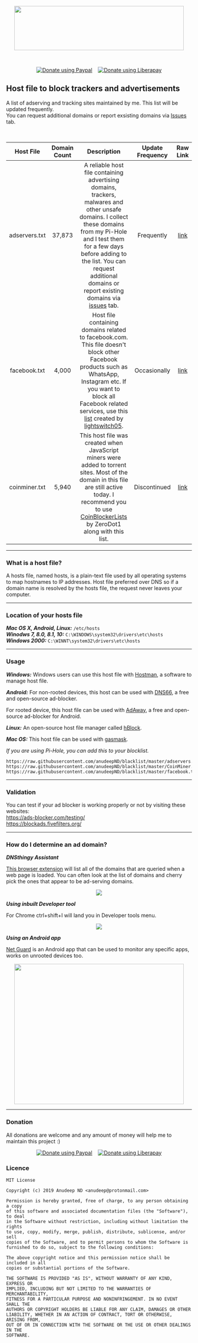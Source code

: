 <p align="center">
  <img width="460" height="120" src="https://raw.githubusercontent.com/anudeepND/blacklist/master/images/logo.png">
</p>
<br>     
<p align="center">  
  <a href="https://paypal.me/anudeepND" target="_blank"><img alt="Donate using Paypal" src="https://www.paypalobjects.com/en_US/i/btn/btn_donateCC_LG.gif"></a>
  &nbsp;&nbsp;
  <a href="https://liberapay.com/Anudeep/donate"><img alt="Donate using Liberapay" src="https://liberapay.com/assets/widgets/donate.svg"></a>
</p>
          
## Host file to block trackers and advertisements
          
A list of adserving and tracking sites maintained by me. This list will be updated frequently.   
You can request additional domains or report exsisting domains via <a href="https://github.com/anudeepND/blacklist/issues">Issues</a> tab.

<br>          
           
|   Host File   | Domain Count |                                                                                                                                                                      Description                                                                                                                                                                      | Update Frequency |                                      Raw Link                                      |
|:-------------:|:------------:|:-----------------------------------------------------------------------------------------------------------------------------------------------------------------------------------------------------------------------------------------------------------------------------------------------------------------------------------------------------:|:----------------:|:----------------------------------------------------------------------------------:|
| adservers.txt | 37,873       | A reliable host file containing advertising domains, trackers, malwares and other unsafe domains. I collect these domains from my Pi-Hole and I test them for a few days before adding to the list. You can request additional domains or report existing domains via [issues](https://github.com/anudeepND/blacklist/issues) tab.                  | Frequently       | [link](https://raw.githubusercontent.com/anudeepND/blacklist/master/adservers.txt) |
| facebook.txt  | 4,000        | Host file containing domains related to facebook.com. This file doesn't block other Facebook products such as WhatsApp, Instagram etc. If you want to block all Facebook related services, use this [list](https://www.github.developerdan.com/hosts/lists/facebook-extended.txt) created by [lightswitch05](https://github.com/lightswitch05/hosts). | Occasionally     | [link](https://raw.githubusercontent.com/anudeepND/blacklist/master/facebook.txt)   |
| coinminer.txt | 5,940        | This host file was created when JavaScript miners were added to torrent sites. Most of the domain in this file are still active today. I recommend you to use [CoinBlockerLists](https://gitlab.com/ZeroDot1/CoinBlockerLists) by ZeroDot1 along with this list.                                                                                      | Discontinued     | [link](https://raw.githubusercontent.com/anudeepND/blacklist/master/CoinMiner.txt) |
      
*** 
### What is a host file?                 
       
 A hosts file, named hosts, is a plain-text file used by all operating systems to map hostnames to IP addresses. Host file preferred over DNS so  if a domain name is resolved by the hosts file, the request never leaves your computer.
       
***
           
### Location of your hosts file               
       
***Mac OS X, Android, Linux:*** `/etc/hosts`          
***Winodws 7, 8.0, 8.1, 10:*** `C:\WINDOWS\system32\drivers\etc\hosts`         
***Windows 2000:*** `C:\WINNT\system32\drivers\etc\hosts`
       
 ***
       
### Usage            
           
***Windows:*** Windows users can use this host file with [Hostman](http://www.abelhadigital.com/hostsman/), a software to manage host file.       
     
***Android:*** For non-rooted devices, this host can be used with [DNS66](https://f-droid.org/en/packages/org.jak_linux.dns66/), a free and open-source ad-blocker.     
     
For rooted device, this host file can be used with [AdAway](https://f-droid.org/en/packages/org.adaway/), a free and open-source ad-blocker for Android.    
     
***Linux:*** An open-source host file manager called [hBlock](https://github.com/hectorm/hBlock).   
       
***Mac OS:*** This host file can be used with [gasmask](https://github.com/2ndalpha/gasmask).    
      
*If you are using Pi-Hole, you can add this to your blocklist.*      
```
https://raw.githubusercontent.com/anudeepND/blacklist/master/adservers.txt
https://raw.githubusercontent.com/anudeepND/blacklist/master/CoinMiner.txt
https://raw.githubusercontent.com/anudeepND/blacklist/master/facebook.txt
```
      
***    

### Validation
You can test if your ad blocker is working properly or not by visiting these websites:       
https://ads-blocker.com/testing/            
https://blockads.fivefilters.org/            
       
***              
            
### How do I determine an ad domain?     
   
***DNSthingy Assistant***      
        
<a href="https://chrome.google.com/webstore/detail/dnsthingy-assistant/fdmpekabnlekabjlimjkfmdjajnddgpc">This browser extension</a> will list all of the domains that are queried when a web page is loaded. You can often look at the list of domains and cherry pick the ones that appear to be ad-serving domains.


<p align="center">
  <img src="https://raw.githubusercontent.com/anudeepND/blacklist/master/images/img1.jpeg">
</p>
 
***Using inbuilt Developer tool***         
         
For Chrome ctrl+shift+I will land you in Developer tools menu.

<p align="center">
  <img src="https://raw.githubusercontent.com/anudeepND/blacklist/master/images/img2.jpeg">
</p>
     
***Using an Android app*** 
     
[Net Guard](https://play.google.com/store/apps/details?id=eu.faircode.netguard) is an Android app that can be used to monitor any specific apps, works on unrooted devices too.   
     
<p align="center">
  <img width="460" height="380" src="https://raw.githubusercontent.com/anudeepND/blacklist/master/images/img3.jpeg">
</p>
     
***
     
### Donation

All donations are welcome and any amount of money will help me to maintain this project :)
<p align="center">  
  <a href="https://www.paypal.com/cgi-bin/webscr?cmd=_s-xclick&hosted_button_id=N6RDWAAZSW5T6&source=url"><img alt="Donate using Paypal" src="https://www.paypalobjects.com/en_US/i/btn/btn_donateCC_LG.gif"></a>
  &nbsp;&nbsp;
  <a href="https://liberapay.com/Anudeep/donate"><img alt="Donate using Liberapay" src="https://liberapay.com/assets/widgets/donate.svg"></a>
</p>
     
### Licence      
```
MIT License

Copyright (c) 2019 Anudeep ND <anudeep@protonmail.com>

Permission is hereby granted, free of charge, to any person obtaining a copy
of this software and associated documentation files (the "Software"), to deal
in the Software without restriction, including without limitation the rights
to use, copy, modify, merge, publish, distribute, sublicense, and/or sell
copies of the Software, and to permit persons to whom the Software is
furnished to do so, subject to the following conditions:

The above copyright notice and this permission notice shall be included in all
copies or substantial portions of the Software.

THE SOFTWARE IS PROVIDED "AS IS", WITHOUT WARRANTY OF ANY KIND, EXPRESS OR
IMPLIED, INCLUDING BUT NOT LIMITED TO THE WARRANTIES OF MERCHANTABILITY,
FITNESS FOR A PARTICULAR PURPOSE AND NONINFRINGEMENT. IN NO EVENT SHALL THE
AUTHORS OR COPYRIGHT HOLDERS BE LIABLE FOR ANY CLAIM, DAMAGES OR OTHER
LIABILITY, WHETHER IN AN ACTION OF CONTRACT, TORT OR OTHERWISE, ARISING FROM,
OUT OF OR IN CONNECTION WITH THE SOFTWARE OR THE USE OR OTHER DEALINGS IN THE
SOFTWARE.
```
